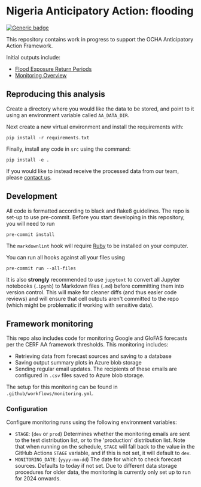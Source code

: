 # Nigeria Anticipatory Action: flooding
<!-- markdownlint-disable MD013 -->
[![Generic badge](https://img.shields.io/badge/STATUS-UNDER%20DEVELOPMENT-%23007CE0)](https://shields.io/)

This repository contains work in progress to support the OCHA Anticipatory Action Framework.

Initial outputs include:

- [Flood Exposure Return Periods](https://nga-floodexposure-marim-development-guc4dqhrguaxf3d9.eastus2-01.azurewebsites.net/)
- [Monitoring Overview](https://nga-monitoring-marimo-development-d6fhc2fud0hqa3e6.eastus2-01.azurewebsites.net/)

## Reproducing this analysis

Create a directory where you would like the data to be stored,
and point to it using an environment variable called
`AA_DATA_DIR`.

Next create a new virtual environment and install the requirements with:

```shell
pip install -r requirements.txt
```

Finally, install any code in `src` using the command:

```shell
pip install -e .
```

If you would like to instead receive the processed data from our team, please
[contact us](mailto:centrehumdata@un.org).

## Development

All code is formatted according to black and flake8 guidelines.
The repo is set-up to use pre-commit.
Before you start developing in this repository, you will need to run

```shell
pre-commit install
```

The `markdownlint` hook will require
[Ruby](https://www.ruby-lang.org/en/documentation/installation/)
to be installed on your computer.

You can run all hooks against all your files using

```shell
pre-commit run --all-files
```

It is also **strongly** recommended to use `jupytext`
to convert all Jupyter notebooks (`.ipynb`) to Markdown files (`.md`)
before committing them into version control. This will make for
cleaner diffs (and thus easier code reviews) and will ensure that cell outputs
aren't
committed to the repo (which might be problematic if working with sensitive
data).

## Framework monitoring

This repo also includes code for monitoring Google and
GloFAS forecasts per the CERF AA framework thresholds.
This monitoring includes:

- Retrieving data from forecast sources and saving to a database
- Saving output summary plots in Azure blob storage
- Sending regular email updates. The recipients of these
emails are configured in `.csv` files saved to Azure blob storage.

The setup for this monitoring can be found in `.github/workflows/monitoring.yml`.

### Configuration

Configure monitoring runs using the following environment variables:

- `STAGE`: (`dev` or `prod`) Determines whether the monitoring emails are sent to the test distribution list, or to the 'production' distribution list. Note that when running on the schedule, `STAGE` will fall back to the value in the GitHub Actions `STAGE` variable, and if this is not set, it will default to `dev`.
- `MONITORING_DATE`: (`yyyy-mm-dd`) The date for which to check forecast sources. Defaults to today if not set.
Due to different data storage procedures for older data, the monitoring is currently only set up to run for 2024 onwards.
